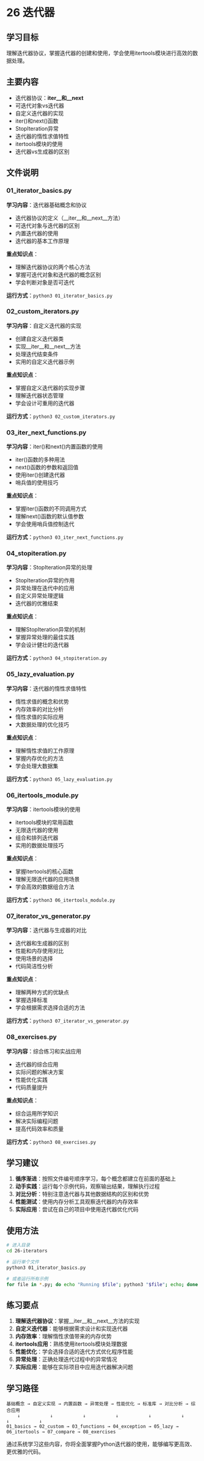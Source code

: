 # 26 迭代器

## 学习目标
理解迭代器协议，掌握迭代器的创建和使用，学会使用itertools模块进行高效的数据处理。

## 主要内容
- 迭代器协议：__iter__和__next__
- 可迭代对象vs迭代器
- 自定义迭代器的实现
- iter()和next()函数
- StopIteration异常
- 迭代器的惰性求值特性
- itertools模块的使用
- 迭代器vs生成器的区别

## 文件说明

### 01_iterator_basics.py
**学习内容**：迭代器基础概念和协议
- 迭代器协议的定义（__iter__和__next__方法）
- 可迭代对象与迭代器的区别
- 内置迭代器的使用
- 迭代器的基本工作原理

**重点知识点**：
- 理解迭代器协议的两个核心方法
- 掌握可迭代对象和迭代器的概念区别
- 学会判断对象是否可迭代

**运行方式**：`python3 01_iterator_basics.py`

### 02_custom_iterators.py
**学习内容**：自定义迭代器的实现
- 创建自定义迭代器类
- 实现__iter__和__next__方法
- 处理迭代结束条件
- 实用的自定义迭代器示例

**重点知识点**：
- 掌握自定义迭代器的实现步骤
- 理解迭代器状态管理
- 学会设计可重用的迭代器

**运行方式**：`python3 02_custom_iterators.py`

### 03_iter_next_functions.py
**学习内容**：iter()和next()内置函数的使用
- iter()函数的多种用法
- next()函数的参数和返回值
- 使用iter()创建迭代器
- 哨兵值的使用技巧

**重点知识点**：
- 掌握iter()函数的不同调用方式
- 理解next()函数的默认值参数
- 学会使用哨兵值控制迭代

**运行方式**：`python3 03_iter_next_functions.py`

### 04_stopiteration.py
**学习内容**：StopIteration异常的处理
- StopIteration异常的作用
- 异常处理在迭代中的应用
- 自定义异常处理逻辑
- 迭代器的优雅结束

**重点知识点**：
- 理解StopIteration异常的机制
- 掌握异常处理的最佳实践
- 学会设计健壮的迭代器

**运行方式**：`python3 04_stopiteration.py`

### 05_lazy_evaluation.py
**学习内容**：迭代器的惰性求值特性
- 惰性求值的概念和优势
- 内存效率的对比分析
- 惰性求值的实际应用
- 大数据处理的优化技巧

**重点知识点**：
- 理解惰性求值的工作原理
- 掌握内存优化的方法
- 学会处理大数据集

**运行方式**：`python3 05_lazy_evaluation.py`

### 06_itertools_module.py
**学习内容**：itertools模块的使用
- itertools模块的常用函数
- 无限迭代器的使用
- 组合和排列迭代器
- 实用的数据处理技巧

**重点知识点**：
- 掌握itertools的核心函数
- 理解无限迭代器的应用场景
- 学会高效的数据组合方法

**运行方式**：`python3 06_itertools_module.py`

### 07_iterator_vs_generator.py
**学习内容**：迭代器与生成器的对比
- 迭代器和生成器的区别
- 性能和内存使用对比
- 使用场景的选择
- 代码简洁性分析

**重点知识点**：
- 理解两种方式的优缺点
- 掌握选择标准
- 学会根据需求选择合适的方法

**运行方式**：`python3 07_iterator_vs_generator.py`

### 08_exercises.py
**学习内容**：综合练习和实战应用
- 迭代器的综合应用
- 实际问题的解决方案
- 性能优化实践
- 代码质量提升

**重点知识点**：
- 综合运用所学知识
- 解决实际编程问题
- 提高代码效率和质量

**运行方式**：`python3 08_exercises.py`

## 学习建议

1. **循序渐进**：按照文件编号顺序学习，每个概念都建立在前面的基础上
2. **动手实践**：运行每个示例代码，观察输出结果，理解执行过程
3. **对比分析**：特别注意迭代器与其他数据结构的区别和优势
4. **性能测试**：使用内存分析工具观察迭代器的内存效率
5. **实际应用**：尝试在自己的项目中使用迭代器优化代码

## 使用方法

```bash
# 进入目录
cd 26-iterators

# 运行单个文件
python3 01_iterator_basics.py

# 或者运行所有示例
for file in *.py; do echo "Running $file"; python3 "$file"; echo; done
```

## 练习要点

1. **理解迭代器协议**：掌握__iter__和__next__方法的实现
2. **自定义迭代器**：能够根据需求设计和实现迭代器
3. **内存效率**：理解惰性求值带来的内存优势
4. **itertools应用**：熟练使用itertools模块处理数据
5. **性能优化**：学会选择合适的迭代方式优化程序性能
6. **异常处理**：正确处理迭代过程中的异常情况
7. **实际应用**：能够在实际项目中应用迭代器解决问题

## 学习路径

```
基础概念 → 自定义实现 → 内置函数 → 异常处理 → 性能优化 → 标准库 → 对比分析 → 综合应用
    ↓           ↓           ↓           ↓           ↓           ↓           ↓           ↓
01_basics → 02_custom → 03_functions → 04_exception → 05_lazy → 06_itertools → 07_compare → 08_exercises
```

通过系统学习这些内容，你将全面掌握Python迭代器的使用，能够编写更高效、更优雅的代码。